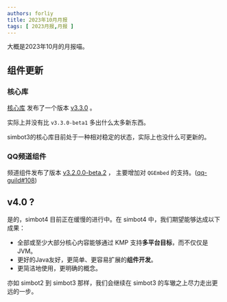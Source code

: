 ```yaml
---
authors: forliy
title: 2023年10月月报
tags: [ 2023月报,月报 ]
---
```


大概是2023年10月的月报喵。

<!--truncate-->

## 组件更新

### 核心库

[核心库](https://github.com/simple-robot/simpler-robot) 发布了一个版本 [v3.3.0](https://github.com/simple-robot/simpler-robot/releases/tag/v3.3.0) 。

实际上并没有比 `v3.3.0-beta1` 多出什么太多新东西。

simbot3的核心库目前处于一种相对稳定的状态，实际上也没什么可更新的。

### QQ频道组件

频道组件发布了版本 [v3.2.0.0-beta.2](https://github.com/simple-robot/simbot-component-qq-guild/releases/tag/v3.2.0.0-beta.2) ，
主要增加对 `QGEmbed` 的支持。([qq-guild#108](https://github.com/simple-robot/simbot-component-qq-guild/pull/108))

## v4.0 ?

是的，simbot4 目前正在缓慢的进行中。在 simbot4 中，我们期望能够达成以下成果：

- 全部或至少大部分核心内容能够通过 KMP 支持**多平台目标**，而不仅仅是JVM。
- 更好的Java友好，更简单、更容易扩展的**组件开发**。
- 更简洁地使用，更明确的概念。

亦如 simbot2 到 simbot3 那样，我们会继续在 simbot3 的车辙之上尽力走出更远的一步。

[QG]: https://github.com/simple-robot/simbot-component-qq-guild

[M]: https://github.com/simple-robot/simbot-component-mirai

[KK]: https://github.com/simple-robot/simbot-component-kook

